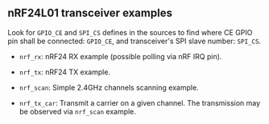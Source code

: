 nRF24L01 transceiver examples
-----------------------------

Look for `GPIO_CE` and `SPI_CS` defines in the sources to find where CE GPIO
pin shall be connected: `GPIO_CE`, and transceiver's SPI slave number: `SPI_CS`.

* `nrf_rx`:
    nRF24 RX example (possible polling via nRF IRQ pin).

* `nrf_tx`:
    nRF24 TX example.

* `nrf_scan`:
    Simple 2.4GHz channels scanning example.

* `nrf_tx_car`:
    Transmit a carrier on a given channel. The transmission may be observed via
    `nrf_scan` example.
